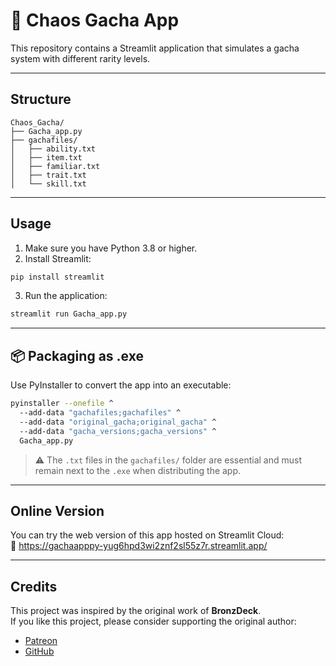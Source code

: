 # 🎲 Chaos Gacha App

This repository contains a Streamlit application that simulates a gacha system with different rarity levels.

---

##  Structure

```
Chaos_Gacha/
├── Gacha_app.py
├── gachafiles/
│   ├── ability.txt
│   ├── item.txt
│   ├── familiar.txt
│   ├── trait.txt
│   └── skill.txt
```

---

##  Usage

1. Make sure you have Python 3.8 or higher.
2. Install Streamlit:

```bash
pip install streamlit
```

3. Run the application:

```bash
streamlit run Gacha_app.py
```

---

## 📦 Packaging as .exe

Use PyInstaller to convert the app into an executable:

```bash
pyinstaller --onefile ^
  --add-data "gachafiles;gachafiles" ^
  --add-data "original_gacha;original_gacha" ^
  --add-data "gacha_versions;gacha_versions" ^
  Gacha_app.py
```

> ⚠️ The `.txt` files in the `gachafiles/` folder are essential and must remain next to the `.exe` when distributing the app.

---

##  Online Version

You can try the web version of this app hosted on Streamlit Cloud:  
🔗 https://gachaapppy-yug6hpd3wi2znf2sl55z7r.streamlit.app/

---

## Credits

This project was inspired by the original work of **BronzDeck**.  
If you like this project, please consider supporting the original author:

-  [Patreon](https://www.patreon.com/BronzDeck)  
-  [GitHub](https://github.com/Bronzdeck/ChaosGacha)
